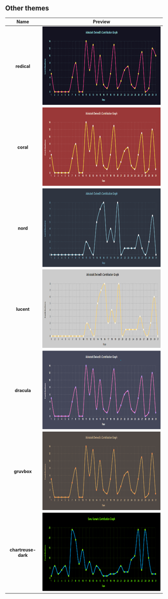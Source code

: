 ## Other themes

|        Name         |                          Preview                           |
| :-----------------: | :--------------------------------------------------------: |
|     **redical**     |  <img src="./asset/redical.svg" height=250 alt="graph"/>   |
|      **coral**      |   <img src="./asset/coral.svg" height=250 alt="graph"/>    |
|      **nord**       |    <img src="./asset/nord.svg" height=250 alt="graph"/>    |
|     **lucent**      |   <img src="./asset/lucent.svg" height=250 alt="graph"/>   |
|     **dracula**     |  <img src="./asset/dracula.svg" height=250 alt="graph"/>   |
|     **gruvbox**     |  <img src="./asset/gruvbox.svg" height=250 alt="graph"/>   |
| **chartreuse-dark** | <img src="./asset/chartreuse.png" height=250 alt="graph"/> |
